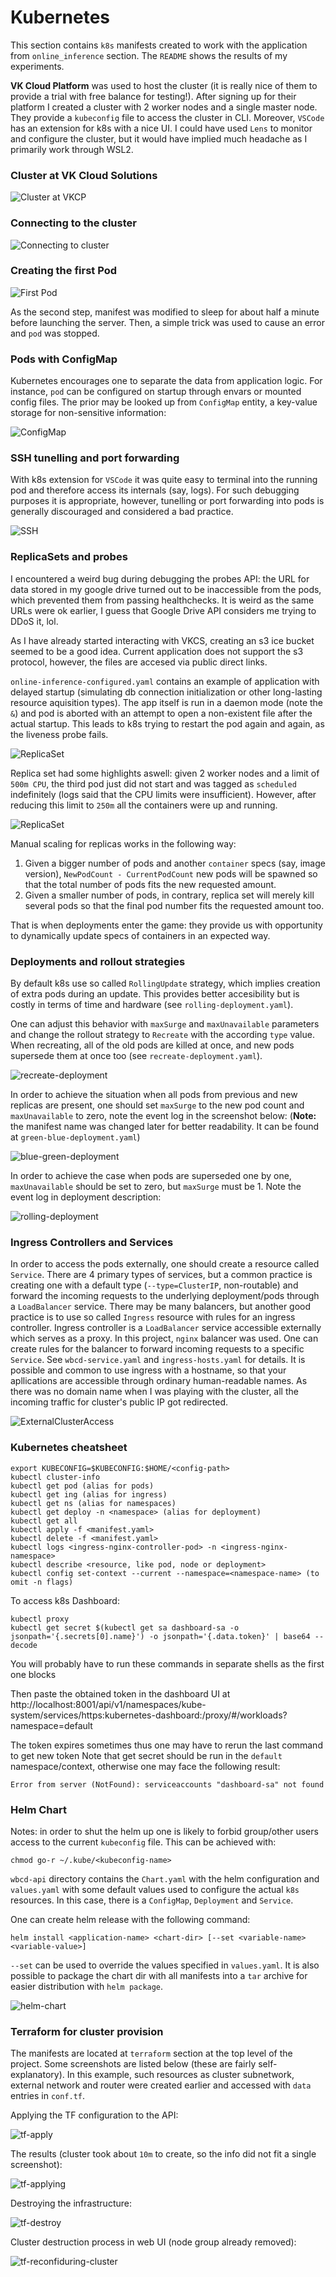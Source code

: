 # __Kubernetes__

This section contains `k8s` manifests created to work with the application
from `online_inference` section. The `README` shows the results of my experiments.

__VK Cloud Platform__ was used to host the cluster (it is really nice of them
to provide a trial with free balance for testing!). After signing up for their platform I
created a cluster with 2 worker nodes and a single master node. They provide a `kubeconfig` file
to access the cluster in CLI. Moreover, `VSCode` has an extension for k8s with a nice UI.
I could have used `Lens` to monitor and configure the cluster, but it would have implied much headache
as I primarily work through WSL2.

### __Cluster at VK Cloud Solutions__

![Cluster at VKCP](./screenshots/vk-cloud-platform.jpg)

### __Connecting to the cluster__

![Connecting to cluster](./screenshots/k8s-cluster.jpg)

### __Creating the first Pod__

![First Pod](./screenshots/first-pod.jpg)

As the second step, manifest was modified to sleep for about half a minute before launching the server.
Then, a simple trick was used to cause an error and `pod` was stopped.

### __Pods with ConfigMap__

Kubernetes encourages one to separate the data from application logic. For instance,
`pod` can be configured on startup through envars or mounted config files. The prior may be looked up
from `ConfigMap` entity, a key-value storage for non-sensitive information:

![ConfigMap](./screenshots/config-map.jpg)

### __SSH tunelling and port forwarding__

With k8s extension for `VSCode` it was quite easy to terminal into the running pod and therefore
access its internals (say, logs). For such debugging purposes it is appropriate, however, tunelling
or port forwarding into pods is generally discouraged and considered a bad practice.

![SSH](./screenshots/ssh-tunelling.jpg)


### __ReplicaSets and probes__

I encountered a weird bug during debugging the probes API: the URL for data stored in my google drive
turned out to be inaccessible from the pods, which prevented them from passing healthchecks.
It is weird as the same URLs were ok earlier, I guess that Google Drive API considers me trying to DDoS it, lol.

As I have already started interacting with VKCS, creating an s3 ice bucket seemed to be a good idea.
Current application does not support the s3 protocol, however, the files are accesed via public direct links.

`online-inference-configured.yaml` contains an example of application with delayed startup (simulating db connection
initialization or other long-lasting resource aquisition types). The app itself is run in a daemon mode (note the `&`) and
pod is aborted with an attempt to open a non-existent file after the actual startup. This leads to k8s trying to restart the
pod again and again, as the liveness probe fails.

![ReplicaSet](./screenshots/probes.jpg)

Replica set had some highlights aswell: given 2 worker nodes and a limit of `500m CPU`, the third pod just
did not start and was tagged as `scheduled` indefinitely (logs said that the CPU limits were insufficient).
However, after reducing this limit to `250m` all the containers were up and running.

![ReplicaSet](./screenshots/replica-set.jpg)

Manual scaling for replicas works in the following way:

1. Given a bigger number of pods and another `container` specs (say, image version), `NewPodCount - CurrentPodCount` new pods
will be spawned so that the total number of pods fits the new requested amount.
1. Given a smaller number of pods, in contrary, replica set will merely kill several pods so that the final pod number
fits the requested amount too.

That is when deployments enter the game: they provide us with opportunity to dynamically update specs of containers in
an expected way.

### __Deployments and rollout strategies__

By default k8s use so called `RollingUpdate` strategy, which implies creation of extra pods during an update.
This provides better accesibility but is costly in terms of time and hardware (see `rolling-deployment.yaml`).

One can adjust this behavior with `maxSurge` and `maxUnavailable` parameters and change the rollout strategy
to `Recreate` with the according `type` value. When recreating, all of the old pods are killed at once,
and new pods supersede them at once too (see `recreate-deployment.yaml`).

![recreate-deployment](./screenshots/deployment-recreate.jpg)

In order to achieve the situation when all pods from previous and new replicas are present, one should
set `maxSurge` to the new pod count and `maxUnavailable` to zero, note the event log in the screenshot below:
(__Note:__ the manifest name was changed later for better readability. It can be found at `green-blue-deployment.yaml`)

![blue-green-deployment](./screenshots/deployment-blue-green.jpg)

In order to achieve the case when pods are superseded one by one, `maxUnavailable` should be set to zero, but `maxSurge` must be 1.
Note the event log in deployment description:

![rolling-deployment](./screenshots/deployment-rolling.jpg)


### __Ingress Controllers and Services__

In order to access the pods externally, one should create a resource called `Service`. There are 4 primary types of services, but a common practice is creating one with a default type (`--type=ClusterIP`, non-routable) and forward the incoming requests to the underlying deployment/pods through a `LoadBalancer` service. There may be many balancers, but another good practice is to use so called `Ingress` resource with rules for an ingress controller. Ingress controller is a `LoadBalancer` service accessible externally which serves as a proxy. In this project, `nginx` balancer was used. One can create rules for the balancer to forward incoming requests to a specific `Service`. See `wbcd-service.yaml` and `ingress-hosts.yaml` for details. It is possible and common to use ingress with a hostname, so that your apllications are accessible through ordinary human-readable names. As there was no domain name when I was playing with the cluster, all the incoming traffic for cluster's public IP got redirected.

![ExternalClusterAccess](./screenshots/ingress-application-access.jpg)

### __Kubernetes cheatsheet__

```
export KUBECONFIG=$KUBECONFIG:$HOME/<config-path>
kubectl cluster-info
kubectl get pod (alias for pods)
kubectl get ing (alias for ingress)
kubectl get ns (alias for namespaces)
kubectl get deploy -n <namespace> (alias for deployment)
kubectl get all
kubectl apply -f <manifest.yaml>
kubectl delete -f <manifest.yaml>
kubectl logs <ingress-nginx-controller-pod> -n <ingress-nginx-namespace>
kubectl describe <resource, like pod, node or deployment>
kubectl config set-context --current --namespace=<namespace-name> (to omit -n flags)
```

To access k8s Dashboard:
```
kubectl proxy
kubectl get secret $(kubectl get sa dashboard-sa -o jsonpath='{.secrets[0].name}') -o jsonpath='{.data.token}' | base64 --decode
```

You will probably have to run these commands in separate shells as the first one blocks

Then paste the obtained token in the dashboard UI at
http://localhost:8001/api/v1/namespaces/kube-system/services/https:kubernetes-dashboard:/proxy/#/workloads?namespace=default

The token expires sometimes thus one may have to rerun the last command to get new token
Note that get secret should be run in the `default` namespace/context, otherwise one may face the following result:

```
Error from server (NotFound): serviceaccounts "dashboard-sa" not found
```

### __Helm Chart__

Notes: in order to shut the helm up one is likely to forbid group/other users access to the current `kubeconfig` file. This can be achieved with:

```
chmod go-r ~/.kube/<kubeconfig-name>
```

`wbcd-api` directory contains the `Chart.yaml` with the helm configuration and
`values.yaml` with some default values used to configure the actual `k8s` resources. In this case, there is a `ConfigMap`, `Deployment` and `Service`.

One can create helm release with the following command:

```
helm install <application-name> <chart-dir> [--set <variable-name> <variable-value>]
```

`--set` can be used to override the values specified in `values.yaml`.
It is also possible to package the chart dir with all manifests into a `tar` archive for easier distribution with `helm package`.

![helm-chart](./screenshots/helm.jpg)


### __Terraform for cluster provision__

The manifests are located at `terraform` section at the top level of the project. Some screenshots are listed below (these are fairly self-explanatory).
In this example, such resources as cluster subnetwork, external network and router were created earlier and accessed with `data` entries in `conf.tf`.

Applying the TF configuration to the API:

![tf-apply](./screenshots/tf-apply.jpg)

The results (cluster took about `10m` to create, so the info did not fit a single screenshot):

![tf-applying](./screenshots/tf-applied.jpg)

Destroying the infrastructure:

![tf-destroy](./screenshots/tf-destroy.jpg)

Cluster destruction process in web UI (node group already removed):

![tf-reconfiduring-cluster](./screenshots/tf-reconfiguring-cluster.jpg)

